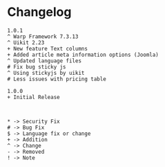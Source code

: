 # Changelog

	1.0.1
	^ Warp Framework 7.3.13
	^ Uikit 2.23
	+ New feature Text columns
	+ Added article meta information options (Joomla)
    ^ Updated language files
    # Fix bug sticky js
    ^ Using stickyjs by uikit
    # Less issues with pricing table

	1.0.0
	+ Initial Release



	* -> Security Fix
	# -> Bug Fix
	$ -> Language fix or change
	+ -> Addition
	^ -> Change
	- -> Removed
	! -> Note
